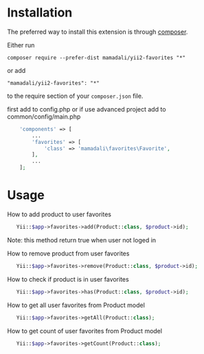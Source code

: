 Installation
============

The preferred way to install this extension is through [composer](http://getcomposer.org/download/).

Either run

```
composer require --prefer-dist mamadali/yii2-favorites "*"
```

or add

```
"mamadali/yii2-favorites": "*"
```

to the require section of your `composer.json` file.

first add to config.php or if use advanced project add to common/config/main.php

```php
    'components' => [
        ...
        'favorites' => [
            'class' => 'mamadali\favorites\Favorite',
        ],
        ...
    ];
```

# Usage

How to add product to user favorites
```php
   Yii::$app->favorites->add(Product::class, $product->id);
```

Note: this method return true when user not loged in

How to remove product from user favorites

```php
   Yii::$app->favorites->remove(Product::class, $product->id);
```

How to check if product is in user favorites

```php
   Yii::$app->favorites->has(Product::class, $product->id);
```

How to get all user favorites from Product model

```php
   Yii::$app->favorites->getAll(Product::class);
```

How to get count of user favorites from Product model

```php
   Yii::$app->favorites->getCount(Product::class);
```